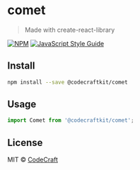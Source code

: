 # comet

> Made with create-react-library

[![NPM](https://img.shields.io/npm/v/@codecraftkit/comet.svg)](https://www.npmjs.com/package/@codecraftkit/comet) [![JavaScript Style Guide](https://img.shields.io/badge/code_style-standard-brightgreen.svg)](https://standardjs.com)

## Install

```bash
npm install --save @codecraftkit/comet
```

## Usage

```jsx
import Comet from '@codecraftkit/comet';
```

## License

MIT © [CodeCraft](https://github.com/CodeCraft)
